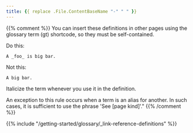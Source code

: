 ```yaml
---
title: {{ replace .File.ContentBaseName "-" " " }}
---
```


{{% comment %}}
You can insert these definitions in other pages using the glossary term (gt) shortcode, so they must be self-contained.

Do this:

    A _foo_ is big bar.
    
Not this:

    A big bar.
    
Italicize the term whenever you use it in the definition.

An exception to this rule occurs when a term is an alias for another. In such cases, it is sufficient to use the phrase 'See [page kind]'."
{{% /comment %}}

{{% include "/getting-started/glossary/_link-reference-definitions" %}}
